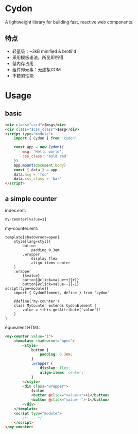 # Cydon
A lightweight library for building fast, reactive web components.

## 特点
- 轻量级：~3kB minified & brotli'd
- 采用模板语法，所见即所得
- 低内存占用
- 组件即元素：无虚拟DOM
- 不错的性能

# Usage

## basic
```html
<div class="card">$msg</div>
<div class="$css_class">$msg</div>
<script type="module">
    import { Cydon } from 'cydon'

    const app = new Cydon({
        msg: 'Hello world',
        css_class: 'bold red'
    })
    app.mount(document.body)
    const { data } = app
    data.msg = 'foo'
    data.css_class = 'bar'
</script>
```

## a simple counter

index.emt:
```styl
my-counter[value=1]
```

my-counter.emt:
```styl
template[shadowroot=open]
	style[lang=styl]{
		button
			padding 0.3em
		.wrapper
			display flex
			align-items center
	}
	.wrapper
		{$value}
        button[@click=value++]{+1}
        button[@click=value--]{-1}
script[type=module]{
	import { CydonElement, define } from 'cydon'

	@define('my-counter')
	class MyCounter extends CydonElement {
		value = +this.getAttribute('value')!
	}
}
```
equivalent HTML:
```html
<my-counter value="1">
    <template shadowroot="open">
        <style>
            button {
                padding: 0.3em;
            }
            .wrapper {
                display: flex;
                align-items: center;
            }
        </style>
        <div class="wrapper">
            $value
            <button @click="value++">+1</button>
            <button @click="value--">-1</button>
        </div>
    </template>
    <script type="module">
        /* ... */
    </script>
</my-counter>
```
